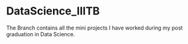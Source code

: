 # DataScience_IIITB

The Branch contains all the mini projects I have worked during my post graduation in Data Science.
